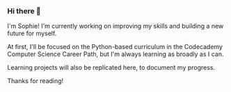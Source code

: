 ### Hi there 👋

I'm Sophie! I'm currently working on improving my skills and building a new future for myself.

At first, I'll be focused on the Python-based curriculum in the Codecademy Computer Science Career Path, but I'm always learning as broadly as I can.

Learning projects will also be replicated here, to document my progress.

Thanks for reading!
